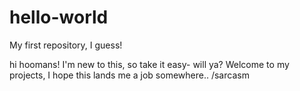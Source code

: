 # hello-world
My first repository, I guess!


hi hoomans!
I'm new to this, so take it easy- will ya?
Welcome to my projects, I hope this lands me a job somewhere.. /sarcasm
